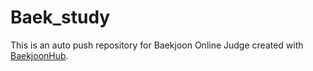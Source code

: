 # Baek_study
This is an auto push repository for Baekjoon Online Judge created with [BaekjoonHub](https://github.com/BaekjoonHub/BaekjoonHub).
